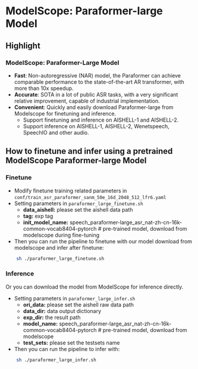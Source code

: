# ModelScope: Paraformer-large Model

## Highlight

### ModelScope: Paraformer-Large Model
- <strong>Fast</strong>: Non-autoregressive (NAR) model, the Paraformer can achieve comparable performance to the state-of-the-art AR transformer, with more than 10x speedup.
- <strong>Accurate</strong>: SOTA in a lot of public ASR tasks, with a very significant relative improvement, capable of industrial implementation.
- <strong>Convenient</strong>: Quickly and easily download Paraformer-large from Modelscope for finetuning and inference.
    - Support finetuning and inference on AISHELL-1 and AISHELL-2.
    - Support inference on AISHELL-1, AISHELL-2, Wenetspeech, SpeechIO and other audio.

## How to finetune and infer using a pretrained ModelScope Paraformer-large Model

### Finetune
- Modify finetune training related parameters in `conf/train_asr_paraformer_sanm_50e_16d_2048_512_lfr6.yaml`
- Setting parameters in `paraformer_large_finetune.sh`
    - <strong>data_aishell:</strong> please set the aishell data path
    - <strong>tag:</strong> exp tag
    - <strong>init_model_name:</strong> speech_paraformer-large_asr_nat-zh-cn-16k-common-vocab8404-pytorch # pre-trained model, download from modelscope during fine-tuning
- Then you can run the pipeline to finetune with our model download from modelscope and infer after finetune: 
```sh
    sh ./paraformer_large_finetune.sh
``` 

### Inference

Or you can download the model from ModelScope for inference directly.

- Setting parameters in `paraformer_large_infer.sh`
    - <strong>ori_data:</strong> please set the aishell raw data path
    - <strong>data_dir:</strong> data output dictionary
    - <strong>exp_dir:</strong> the result path
    - <strong>model_name:</strong> speech_paraformer-large_asr_nat-zh-cn-16k-common-vocab8404-pytorch # pre-trained model, download from modelscope
    - <strong>test_sets:</strong> please set the testsets name
- Then you can run the pipeline to infer with: 
```sh
    sh ./paraformer_large_infer.sh
```
